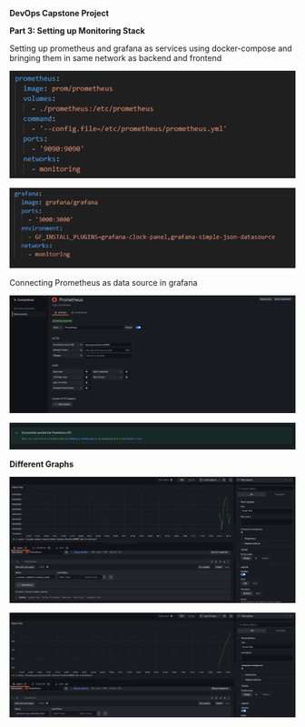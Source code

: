 **DevOps Capstone Project**

**Part 3: Setting up Monitoring Stack**

Setting up prometheus and grafana as services using docker-compose and bringing them in same network as backend and frontend


![Alt text](assets/image1.png)

![Alt text](assets/image2.png)


Connecting Prometheus as data source in grafana

![Alt text](assets/image3.png)

![Alt text](assets/image4.png)

**Different Graphs**

![Alt text](assets/image5.png)

![Alt text](assets/image6.png)